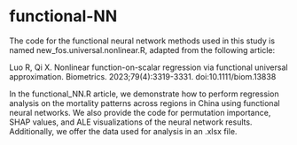 # functional-NN

The code for the functional neural network methods used in this study is named new_fos.universal.nonlinear.R, adapted from the following article:

Luo R, Qi X. Nonlinear function-on-scalar regression via functional universal approximation. Biometrics. 2023;79(4):3319-3331. doi:10.1111/biom.13838

In the functional_NN.R article, we demonstrate how to perform regression analysis on the mortality patterns across regions in China using functional neural networks. We also provide the code for permutation importance, SHAP values, and ALE visualizations of the neural network results. Additionally, we offer the data used for analysis in an .xlsx file.
